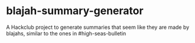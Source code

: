 # blajah-summary-generator
A Hackclub project to generate summaries that seem like they are made by blajahs, similar to the ones in #high-seas-bulletin
